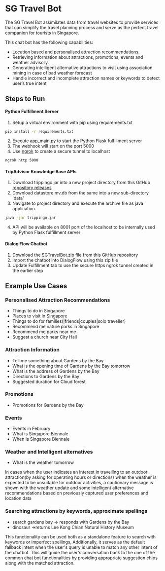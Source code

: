 # SG Travel Bot

The SG Travel Bot assimilates data from travel websites to provide services that can simplify the travel planning process and serve as the perfect travel companion for tourists in Singapore.


This chat bot has the following capabilities:
- Location based and personalised attraction recommendations.
- Retrieving information about attractions, promotions, events and weather advisory.
- Generating intelligent alternative attractions to visit using association mining in case of bad weather forecast
- Handle incorrect and incomplete attraction names or keywords to detect user’s true intent 


## Steps to Run
#### Python Fulfillment Server
1. Setup a virtual environment with pip using requirements.txt

```bash
pip install -r requirements.txt
```

2. Execute app_main.py to start the Python Flask fulfillment server
3. The webhook will start on the port 5000
4. Use [ngrok](https://ngrok.com/download) to create a secure tunnel to localhost

```bash
ngrok http 5000
```

#### TripAdvisor Knowledge Base APIs

1. Download trippingo.jar into a new project directory from this GitHub [repository releases](https://pip.pypa.io/en/stable/)
2. Download datastore.mv.db from the same into a new sub-directory 'data'
3. Navigate to project directory and execute the archive file as java application.
```bash
java -jar trippingo.jar
```

4. API will be available on 8001 port of the localhost to be internally used by Python Flask fulfillment server

#### Dialog Flow Chatbot
1. Download the SGTravelBot.zip file from this GitHub repository
2. Import the chatbot into DialogFlow using this zip file
3. Update Fulfillment tab to use the secure https ngrok tunnel created in the earlier step

## Example Use Cases

### Personalised  Attraction Recommendations
 - Things to do in Singapore
 - Places to visit in Singapore
 - Things to do for families(|friends|couples|solo traveller)
 - Recommend me nature parks in Singapore
 - Recommend me parks near me
 - Suggest a church near City Hall

### Attraction Information
 - Tell me something about Gardens by the Bay
 - What is the opening time of Gardens by the Bay tomorrow
 - What is the address of Gardens by the Bay
 - Directions to Gardens by the Bay
 - Suggested duration for Cloud forest


### Promotions
 - Promotions for Gardens by the Bay

### Events
 - Events in February
 - What is Singapore Biennale
 - When is Singapore Biennale

### Weather and Intelligent alternatives
 - What is the weather tomorrow

In cases when the user indicates an interest in travelling to an outdoor attraction(by asking for operating hours or directions) when the weather is expected to be unsuitable for outdoor activities, a cautionary message is shown with the weather update and some intelligent alternative recommendations based on previously captured user preferences and location data

### Searching attractions by keywords, approximate spellings
 - search gardens bay -> responds with Gardens by the Bay
 - dinosaur ->returns Lee Kong Chian Natural History Museum

This functionality can be used both as a standalone feature to search with keywords or imperfect spellings, Additionally, it serves as the default fallback intent when the user's query is unable to match any other intent of the chatbot. This will guide the user's conversation back to the one of the common chat bot functionalities by providing appropriate suggestion chips along with the matched attraction. 
